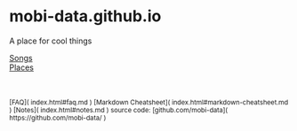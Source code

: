 mobi-data.github.io
=====================

A place for cool things

[Songs]( songs/index.html )  
[Places]( places/index.html )  


<br>

<br>

<small>
[FAQ]( index.html#faq.md )  
[Markdown Cheatsheet]( index.html#markdown-cheatsheet.md )  
[Notes]( index.html#notes.md )  
source code: [github.com/mobi-data]( https://github.com/mobi-data/ )
</small>